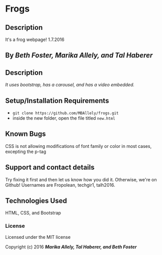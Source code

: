 # Frogs

## Description
It's a frog webpage! 1.7.2016

## By _**Beth Foster, Marika Allely, and Tal Haberer**_

## Description

_It  uses bootstrap, has a carousel, and has a video embedded._

## Setup/Installation Requirements

* `git clone https://github.com/MBAllely/frogs.git`
* inside the new folder, open the file titled `new.html`

## Known Bugs

CSS is not allowing modifications of font family or color in most cases, excepting the p-tag

## Support and contact details

Try fixing it first and then let us know how you did it.  Otherwise, we're on Github!  Usernames are Fropolean, techgir1, talh2016.

## Technologies Used

HTML, CSS, and Bootstrap

### License

Licensed under the MIT license

Copyright (c) 2016 **_Marika Allely, Tal Haberer, and Beth Foster_**

